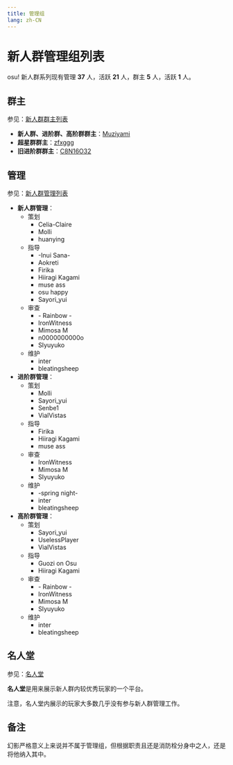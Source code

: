 ```yaml
---
title: 管理组
lang: zh-CN
---
```

# 新人群管理组列表

osu! 新人群系列现有管理 **37** 人，活跃 **21** 人，群主 **5** 人，活跃 **1** 人。

## 群主

参见：[新人群群主列表](owner.md)

- **新人群、进阶群、高阶群群主**：[Muziyami](https://osu.ppy.sh/u/Muziyami)
- **超星群群主**：[zfxggg](https://osu.ppy.sh/u/zfxggg)
- **旧进阶群群主**：[C8N16O32](https://osu.ppy.sh/u/C8N16O32)

## 管理

参见：[新人群管理列表](administrators.md)

<!-- 这里是按照管理所在分组顺序，以及名字字母顺序排的 -->

- **新人群管理**：
  - 策划
    - Celia-Claire
    - Molli
    - huanying
  - 指导
    - \-Inui Sana\-
    - Aokreti
    - Firika
    - Hiiragi Kagami
    - muse ass
    - osu happy
    - Sayori\_yui
  - 审查
    - \- Rainbow \-
    - IronWitness
    - Mimosa M
    - n0000000000o
    - SIyuyuko
  - 维护
    - inter
    - bleatingsheep
- **进阶群管理**：
  - 策划
    - Molli
    - Sayori_yui
    - Senbe1
    - VialVistas
  - 指导
    - Firika
    - Hiiragi Kagami
    - muse ass
  - 审查
    - IronWitness
    - Mimosa M
    - SIyuyuko
  - 维护
    - \-spring night\-
    - inter
    - bleatingsheep
- **高阶群管理**：
  - 策划
    - Sayori_yui
    - UselessPlayer
    - VialVistas
  - 指导
    - Guozi on Osu
    - Hiiragi Kagami
  - 审查
    - \- Rainbow \-
    - IronWitness
    - Mimosa M
    - SIyuyuko
  - 维护
    - inter
    - bleatingsheep

## 名人堂

参见：[名人堂](alumni.md)

**名人堂**是用来展示新人群内较优秀玩家的一个平台。

注意，名人堂内展示的玩家大多数几乎没有参与新人群管理工作。

## 备注

幻影严格意义上来说并不属于管理组，但根据职责且还是消防栓分身中之人，还是将他纳入其中。
